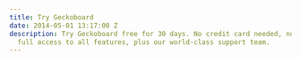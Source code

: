 ```yaml
---
title: Try Geckoboard
date: 2014-05-01 13:17:00 Z
description: Try Geckoboard free for 30 days. No credit card needed, no obligation,
  full access to all features, plus our world-class support team.
---
```


